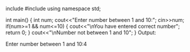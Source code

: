 
include <iostream>
#include <string>
using namespace std;
 
int main()
 {
       int num;
       cout<<"Enter number between 1 and 10:"; cin>>num;
       if(num>=1 && num<=10)
       {  cout<<"\nYou have entered correct number";
        return 0;
       }
       cout<<"\nNumber not between 1 and 10";
 }
Output:

Enter number between 1 and 10:4
